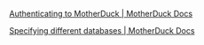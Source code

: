 
[Authenticating to MotherDuck | MotherDuck Docs](https://motherduck.com/docs/key-tasks/authenticating-to-motherduck/)



[Specifying different databases | MotherDuck Docs](https://motherduck.com/docs/key-tasks/database-operations/specifying-different-databases/)

